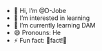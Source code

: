 - 👋 Hi, I’m @D-Jobe
- 👀 I’m interested in learning
- 🌱 I’m currently learning DAM
- 😄 Pronouns: He
- ⚡ Fun fact: 🎊fact!🎉

<!---
D-Jobe/D-Jobe is a ✨ special ✨ repository because its `README.md` (this file) appears on your GitHub profile.
You can click the Preview link to take a look at your changes.
--->
